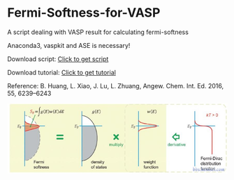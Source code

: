 # Fermi-Softness-for-VASP

A script dealing with VASP result for calculating fermi-softness 

Anaconda3, vaspkit and ASE is necessary!

Download script: [Click to get script](https://github.com/Linqiaosong/Fermi-Softness-for-VASP/releases/download/1.0/runfs.py)

Download tutorial: [Click to get tutorial](https://github.com/Linqiaosong/Fermi-Softness-for-VASP/releases/download/1.0/How-to-calculate-Fermi-Softness.pdf)

Reference: B. Huang, L. Xiao, J. Lu, L. Zhuang, Angew. Chem. Int. Ed. 2016, 55, 6239–6243

![image](https://github.com/Linqiaosong/Fermi-Softness-for-VASP/blob/main/img.jpg)
